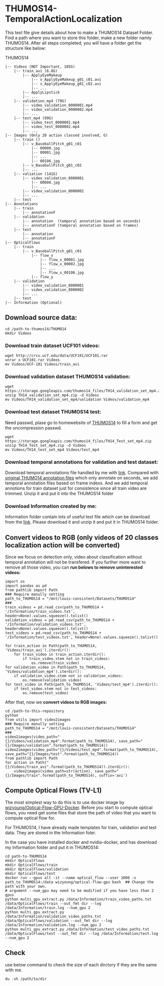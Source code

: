 # THUMOS14-TemporalActionLocalization

This text file give details about how to make a THUMOS14 Dataset Folder. Find a path where you want to store this folder, make a new folder namly THUMOS14. After all steps completed, you will have a folder get the structure like below:

THUMOS14

	|-- Videos (NOT Important, 185G)
		|-- train_avi (6.8G)
			|-- ApplyEyeMakeup
				|-- v_ApplyEyeMakeup_g01_c01.avi
				|-- v_ApplyEyeMakeup_g01_c02.avi
				|-- ...
			|-- ApplyLipstick
			|-- ...
		|-- validation_mp4 (79G)
			|-- video_validation_0000001.mp4
			|-- video_validation_0000002.mp4
			|-- ...
		|-- test_mp4 (99G)
			|-- video_test_0000001.mp4
			|-- video_test_0000002.mp4
			|-- ...
	|-- Images (Only 20 action classed involved, G)
  		|-- train ()
			|-- v_BaseballPitch_g01_c01
				|-- 00000.jpg
				|-- 00001.jpg
				|-- ...
				|-- 00106.jpg
			|-- v_BaseballPitch_g01_c02
			|-- ...
    	|-- valiation (141G)
			|-- video_validation_0000001
				|-- 00000.jpg
				|-- ...
			|-- video_validation_0000002
			|-- ...
		|-- test
	|-- Annotations
		|-- train
			|-- annotationF
		|-- validation
			|-- annotation  (temporal annotation based on seconds)
			|-- annotationF (temporal annotation based on frames)
		|-- test
			|-- annotation
			|-- annotationF
	|-- OpticalFlows
		|-- train
			|-- v_BaseballPitch_g01_c01
				|-- flow_x
					|-- flow_x_00001.jpg
					|-- flow_x_00002.jpg
					|-- ...
					|-- flow_x_00106.jpg
				|-- flow_y
		|-- validation
			|-- video_validation_0000001
			|-- video_validation_0000002
			|-- ...
		|-- test
	|-- Information (Optional)
	
## Download source data:
```
cd /path-to-thumos14/THUMO14
mkdir Videos
```
### Download train dataset UCF101 videos:
```
wget http://crcv.ucf.edu/data/UCF101/UCF101.rar
unrar x UCF101.rar Videos
mv Videos/UCF-101 Videos/train_avi
```

### Download validation dataset THUMOS14 validation:
```
wget https://storage.googleapis.com/thumos14_files/TH14_validation_set_mp4.zip
unzip TH14_validation_set_mp4.zip -d Videos
mv Videos/TH14_validation_set_mp4/validation Videos/validation_mp4
```

### Download test dataset THUMOS14 test:
Need passwd, plase go to homewebsite of [THUMOS14](https://www.crcv.ucf.edu/THUMOS14/download.html) to fill a form and get the uncompression passwd.
```
wget https://storage.googleapis.com/thumos14_files/TH14_Test_set_mp4.zip
unzip TH14_Test_set_mp4.zip -d Videos   
mv Videos/TH14_test_set_mp4 Videos/test_mp4
```
### Download temporal annotations for validation and test dataset:
Download temporal annotations file handled by me with [link](https://drive.google.com/file/d/1Najcmh8J0LyHdgvXgLLzv0lXGhysOp3Q/view?usp=sharing). Compared with [original THUMO14 annotation files](https://www.crcv.ucf.edu/THUMOS14/download.html) which only annotate on seconds, we add temporal annotation files based on frame indexs. And we add temporal annotions for train dataset just for consistence since all train video are trimmed. Unzip it and put it into the THUMOS14 folder

### Download Information created by me:
Information folder contain lots of useful text file which can be download from the [link](https://drive.google.com/file/d/1VIOZYN5BuCZsN5iZUSw6Sw-7QOTYWzco/view?usp=sharing). Please download it and unzip it and put it in THUMOS14 folder.
## Convert videos to RGB (only videos of 20 classes localization action will be converted)
Since we focus on detection only, video about classification without temporal annotation will not be transfered. If you further more want to remove all those video, you can **run belows to remove uninterested videos:**
```
import os
import pandas as pd
from pathlib import Path
### Require manully setting
path_to_THUMOS14 = "/mnt/louis-consistent/Datasets/THUMOS14"
###
train_videos = pd.read_csv(path_to_THUMOS14 + '/Information/train_videos.txt', header=None).values.squeeze().tolist()
validation_videos = pd.read_csv(path_to_THUMOS14 + '/Information/validation_videos.txt', header=None).values.squeeze().tolist()
test_videos = pd.read_csv(path_to_THUMOS14 + '/Information/test_videos.txt', header=None).values.squeeze().tolist()

for train_action in Path(path_to_THUMOS14, 'Videos/train_avi').iterdir():
    for train_video in train_action.iterdir():
        if train_video.stem not in train_videos:
            os.remove(train_video)
for validation_video in Path(path_to_THUMOS14, 'Videos/validation_mp4').iterdir():
    if validation_video.stem not in validation_videos:
        os.remove(validation_video)
for test_video in Path(path_to_THUMOS14, 'Videos/test_mp4').iterdir():
    if test_video.stem not in test_videos:
        os.remove(test_video)
```
After that, now we **convert videos to RGB images:**

```
cd /path-to-this-repository
python
from utils import video2images
### Require manully setting
path_to_THUMOS14 = "/mnt/louis-consistent/Datasets/THUMOS14"
###
video2images(video_path="{}/Videos/validation_mp4".format(path_to_THUMOS14), save_path="{}/Images/validation".format(path_to_THUMOS14))
video2images(video_path="{}/Videos/test_mp4".format(path_to_THUMOS14), save_path="{}/Images/test".format(path_to_THUMOS14))
from pathlib import Path
for action in Path("{}/Videos/train_avi".format(path_to_THUMOS14)).iterdir():
	video2images(video_path=str(action), save_path="{}/Images/train".format(path_to_THUMOS14), suffix='avi')
```
## Compute Optical Flows (TV-L1)
The most simplest way to do this is to use docker image by [wizyoung/Optical-Flow-GPU-Docker](https://github.com/wizyoung/Optical-Flow-GPU-Docker). 
Before you start to compute optical flows, you need get some files that store the path of video that you want to compute optical flow for. 

For THUMOS14, I have already made templates for train, validation and test data. They are stored in the Information foler.

In the case you have installed docker and nvidia-docker, and has download my Information folder and put it in THUMOS14:
```
cd path-to-THUMOS14
mkdir OpticalFlows
mkdir OpticalFlows/train
mkdir OpticalFlows/validation
mkdir OpticalFlows/test
docker run --gpus all -it --name optical_flow --user 1000 -v path_to_THUMOS14:/data wizyoung/optical-flow-gpu bash  ## Change the path with your own.
# argument --num_gpu may need to be modified if you have less than 2 gpus
python multi_gpu_extract.py /data/Information/train_video_paths.txt /data/OpticalFlows/train --out_fmt dir --log /data/Information/train.log --num_gpu 2
python multi_gpu_extract.py /data/Information/validation_video_paths.txt /data/OpticalFlows/validation --out_fmt dir --log /data/Information/validation.log --num_gpu 2
python multi_gpu_extract.py /data/Information/test_video_paths.txt /data/OpticalFlows/test --out_fmt dir --log /data/Information/test.log --num_gpu 2
```

## Check
use below command to check the size of each dirctory if they are the same with me.
```
du -sh /path/to/dir
```
